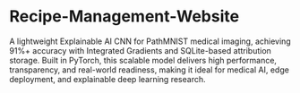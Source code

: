 # Recipe-Management-Website
A lightweight Explainable AI CNN for PathMNIST medical imaging, achieving 91%+ accuracy with Integrated Gradients and SQLite-based attribution storage. Built in PyTorch, this scalable model delivers high performance, transparency, and real-world readiness, making it ideal for medical AI, edge deployment, and explainable deep learning research.
